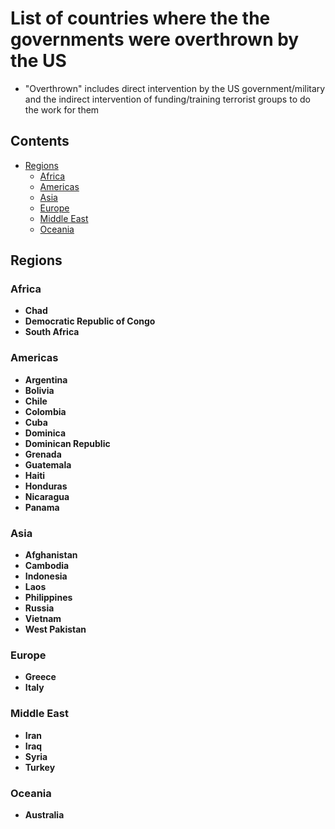 # List of countries where the the governments were overthrown by the US

* "Overthrown" includes direct intervention by the US government/military and the indirect intervention of funding/training terrorist groups to do the work for them

## Contents

- [Regions](#regions)
  * [Africa](#africa)
  * [Americas](#americas)
  * [Asia](#asia)
  * [Europe](#europe)
  * [Middle East](#middle-east)
  * [Oceania](#oceania)
  
## Regions

### Africa

- **Chad**
- **Democratic Republic of Congo**
- **South Africa**


### Americas

- **Argentina**
- **Bolivia**
- **Chile**
- **Colombia**
- **Cuba**
- **Dominica**
- **Dominican Republic**
- **Grenada**
- **Guatemala**
- **Haiti**
- **Honduras**
- **Nicaragua**
- **Panama**


### Asia

- **Afghanistan**
- **Cambodia**
- **Indonesia**
- **Laos**
- **Philippines**
- **Russia**
- **Vietnam**
- **West Pakistan**


### Europe

- **Greece**
- **Italy**


### Middle East

- **Iran**
- **Iraq**
- **Syria**
- **Turkey**


### Oceania

- **Australia**
